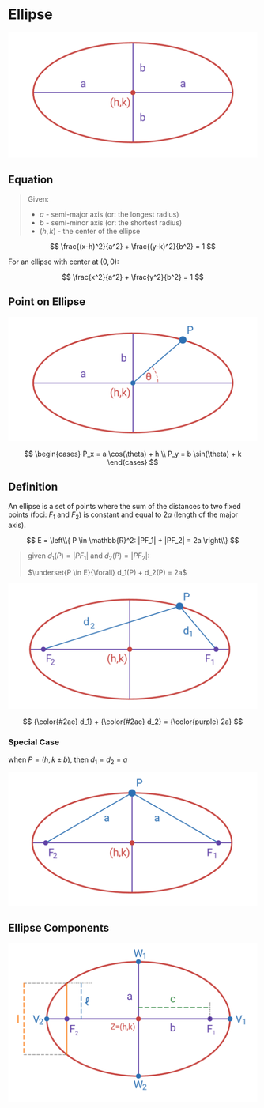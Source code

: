 # Ellipse

![Ellipse](https://raw.githubusercontent.com/damianc/math-notes/refs/heads/master/_images/anal-geom/ellipse/ellipse-basic-scheme.png)

## Equation

> Given:
> - $a$ - semi-major axis (or: the longest radius)
> - $b$ - semi-minor axis (or: the shortest radius)
> - $(h,k)$ - the center of the ellipse

$$
\frac{(x-h)^2}{a^2} + \frac{(y-k)^2}{b^2} = 1
$$

For an ellipse with center at $(0,0)$:

$$
\frac{x^2}{a^2} + \frac{y^2}{b^2} = 1
$$

## Point on Ellipse

![Point on Ellipse](https://raw.githubusercontent.com/damianc/math-notes/refs/heads/master/_images/anal-geom/ellipse/ellipse-point-location.png)

$$
\begin{cases}
P_x = a \cos(\theta) + h
\\
P_y = b \sin(\theta) + k
\end{cases}
$$

## Definition

An ellipse is a set of points where the sum of the distances to two fixed points (foci: $F_1$ and $F_2$) is constant and equal to $2a$ (length of the major axis).

$$
E = \left\\{
 P \in \mathbb{R}^2:
 |PF_1| + |PF_2| = 2a
\right\\}
$$

> given $d_1(P) = |PF_1|$ and $d_2(P) = |PF_2|$:
>   
> $\underset{P \in E}{\forall} d_1(P) + d_2(P) = 2a$

![Sum of Distances from Foci](https://raw.githubusercontent.com/damianc/math-notes/refs/heads/master/_images/anal-geom/ellipse/ellipse-dists-sum.png)

$$
{\color{#2ae} d_1} + {\color{#2ae} d_2} = {\color{purple} 2a}
$$

### Special Case

when $P=(h,k \pm b)$, then $d_1 = d_2 = a$

![Sum of Equal Distances from Foci](https://raw.githubusercontent.com/damianc/math-notes/refs/heads/master/_images/anal-geom/ellipse/ellipse-dists-sum-special.png)

## Ellipse Components

![Ellipse Components](https://raw.githubusercontent.com/damianc/math-notes/refs/heads/master/_images/anal-geom/ellipse/ellipse-components.png)

